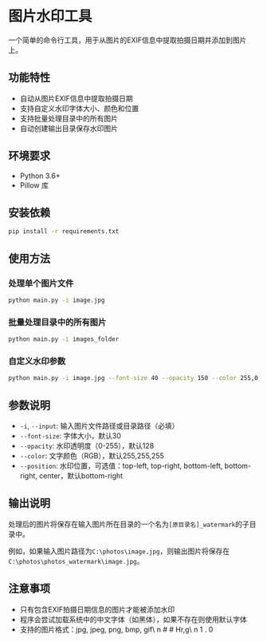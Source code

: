 # 图片水印工具

一个简单的命令行工具，用于从图片的EXIF信息中提取拍摄日期并添加到图片上。

## 功能特性

- 自动从图片EXIF信息中提取拍摄日期
- 支持自定义水印字体大小、颜色和位置
- 支持批量处理目录中的所有图片
- 自动创建输出目录保存水印图片

## 环境要求

- Python 3.6+
- Pillow 库

## 安装依赖

```bash
pip install -r requirements.txt
```

## 使用方法

### 处理单个图片文件

```bash
python main.py -i image.jpg
```

### 批量处理目录中的所有图片

```bash
python main.py -i images_folder
```

### 自定义水印参数

```bash
python main.py -i image.jpg --font-size 40 --opacity 150 --color 255,0,0 --position top-left
```

## 参数说明

- `-i`, `--input`: 输入图片文件路径或目录路径（必填）
- `--font-size`: 字体大小，默认30
- `--opacity`: 水印透明度（0-255），默认128
- `--color`: 文字颜色（RGB），默认255,255,255
- `--position`: 水印位置，可选值：top-left, top-right, bottom-left, bottom-right, center，默认bottom-right

## 输出说明

处理后的图片将保存在输入图片所在目录的一个名为`[原目录名]_watermark`的子目录中。

例如，如果输入图片路径为`C:\photos\image.jpg`，则输出图片将保存在`C:\photos\photos_watermark\image.jpg`。

## 注意事项

- 只有包含EXIF拍摄日期信息的图片才能被添加水印
- 程序会尝试加载系统中的中文字体（如黑体），如果不存在则使用默认字体
- 支持的图片格式：jpg, jpeg, png, bmp, gif\ n # #   Hr,g\ n 1 . 0 
 
 

